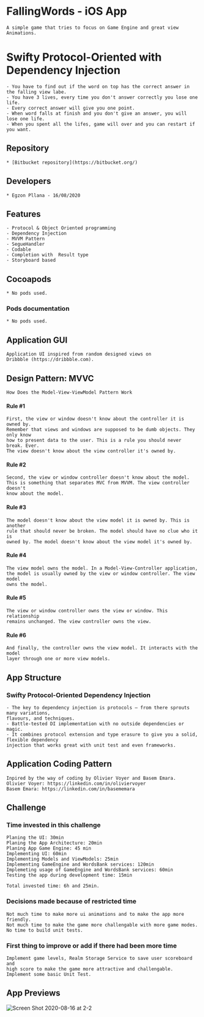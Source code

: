 # FallingWords - iOS App #
    A simple game that tries to focus on Game Engine and great view Animations.
    
# Swifty Protocol-Oriented with Dependency Injection #

    - You have to find out if the word on top has the correct answer in the falling view labe.
    - You have 3 lives, every time you don't answer correctly you lose one life.
    - Every correct answer will give you one point.
    - When word falls at finish and you don't give an answer, you will lose one life.
    - When you spent all the lifes, game will over and you can restart if you want.

## Repository ##

    * [Bitbucket repository](https://bitbucket.org/)

## Developers ##

    * Egzon Pllana - 16/08/2020
    
## Features ##

    - Protocol & Object Oriented programming
    - Dependency Injection
    - MVVM Pattern
    - SegueHandler
    - Codable
    - Completion with  Result type
    - Storyboard based
    
## Cocoapods ##

    * No pods used.

### Pods documentation ###

    * No pods used.

## Application GUI ##

    Application UI inspired from random designed views on
    Dribbble (https://dribbble.com).

## Design Pattern: MVVC ##
    How Does the Model-View-ViewModel Pattern Work
    
#### Rule #1 #### 
    First, the view or window doesn't know about the controller it is owned by.
    Remember that views and windows are supposed to be dumb objects. They only know
    how to present data to the user. This is a rule you should never break. Ever. 
    The view doesn't know about the view controller it's owned by.
    
#### Rule #2 #### 
    Second, the view or window controller doesn't know about the model. 
    This is something that separates MVC from MVVM. The view controller doesn't 
    know about the model.
#### Rule #3 #### 
    The model doesn't know about the view model it is owned by. This is another 
    rule that should never be broken. The model should have no clue who it is 
    owned by. The model doesn't know about the view model it's owned by.
#### Rule #4 #### 
    The view model owns the model. In a Model-View-Controller application, 
    the model is usually owned by the view or window controller. The view model 
    owns the model.
#### Rule #5 #### 
    The view or window controller owns the view or window. This relationship 
    remains unchanged. The view controller owns the view.
#### Rule #6 #### 
    And finally, the controller owns the view model. It interacts with the model 
    layer through one or more view models.

## App Structure ##

### Swifty Protocol-Oriented Dependency Injection ###

    - The key to dependency injection is protocols – from there sprouts many variations,
    flavours, and techniques.
    - Battle-tested DI implementation with no outside dependencies or magic. 
    - It combines protocol extension and type erasure to give you a solid, flexible dependency
    injection that works great with unit test and even frameworks.
        
## Application Coding Pattern ##

    Inpired by the way of coding by Olivier Voyer and Basem Emara.
    Olivier Voyer: https://linkedin.com/in/oliviervoyer
    Basem Emara: https://linkedin.com/in/basememara
        
## Challenge ##

### Time invested in this challenge ###
    Planing the UI: 30min
    Planing the App Architecture: 20min
    Planing App Game Engine: 45 min
    Implementing UI: 60min
    Implementing Models and ViewModels: 25min
    Implementing GameEngine and WordsBank services: 120min
    Implemeting usage of GameEngine and WordsBank services: 60min
    Testing the app during development time: 15min
    
    Total invested time: 6h and 25min.

### Decisions made because of restricted time ###
    Not much time to make more ui animations and to make the app more friendly.
    Not much time to make the game more challengable with more game modes.
    No time to build unit tests.
    
### First thing to improve or add if there had been more time ###

    Implement game levels, Realm Storage Service to save user scoreboard and
    high score to make the game more attractive and challengable. 
    Implement some basic Unit Test.

## App Previews ##

![Screen Shot 2020-08-16 at 2-2](https://user-images.githubusercontent.com/27929436/90338175-f2131e00-dfe7-11ea-84dd-03bcd820c4d9.png)
